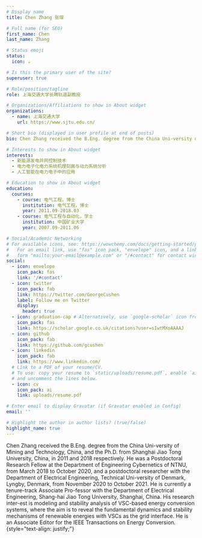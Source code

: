 ```yaml
---
# Display name
title: Chen Zhang 张琛

# Full name (for SEO)
first_name: Chen
last_name: Zhang

# Status emoji
status:
  icon: ☕️

# Is this the primary user of the site?
superuser: true

# Role/position/tagline
role: 上海交通大学长聘轨道副教授

# Organizations/Affiliations to show in About widget
organizations:
  - name: 上海交通大学
    url: https://www.sjtu.edu.cn/

# Short bio (displayed in user profile at end of posts)
bio: Chen Zhang received the B.Eng. degree from the China Uni-versity of Mining and Technology, China, and the Ph.D. from Shanghai Jiao Tong University, China, in 2011 and 2018 respectively. 

# Interests to show in About widget
interests:
  - 新能源发电并网控制技术
  - 电力电子化电力系统机理刻画与动力系统分析
  - 人工智能在电力电子中的应用

# Education to show in About widget
education:
  courses:
    - course: 电气工程，博士
      institution: 电气工程，博士
      year: 2011.09-2018.03
    - course: 电气工程与自动化，学士
      institution: 中国矿业大学
      year: 2007.09-2011.06

# Social/Academic Networking
# For available icons, see: https://wowchemy.com/docs/getting-started/page-builder/#icons
#   For an email link, use "fas" icon pack, "envelope" icon, and a link in the
#   form "mailto:your-email@example.com" or "/#contact" for contact widget.
social:
  - icon: envelope
    icon_pack: fas
    link: '/#contact'
  - icon: twitter
    icon_pack: fab
    link: https://twitter.com/GeorgeCushen
    label: Follow me on Twitter
    display:
      header: true
  - icon: graduation-cap # Alternatively, use `google-scholar` icon from `ai` icon pack
    icon_pack: fas
    link: https://scholar.google.co.uk/citations?user=sIwtMXoAAAAJ
  - icon: github
    icon_pack: fab
    link: https://github.com/gcushen
  - icon: linkedin
    icon_pack: fab
    link: https://www.linkedin.com/
  # Link to a PDF of your resume/CV.
  # To use: copy your resume to `static/uploads/resume.pdf`, enable `ai` icons in `params.yaml`,
  # and uncomment the lines below.
  - icon: cv
    icon_pack: ai
    link: uploads/resume.pdf

# Enter email to display Gravatar (if Gravatar enabled in Config)
email: ''

# Highlight the author in author lists? (true/false)
highlight_name: true
---
```


Chen Zhang received the B.Eng. degree from the China Uni-versity of Mining and Technology, China, and the Ph.D. from Shanghai Jiao Tong University, China, in 2011 and 2018 respectively. He was a Postdoctoral Research Fellow at the Department of Engineering Cybernetics of NTNU, from March 2018 to October 2020, and a postdoctoral researcher with the Department of Electrical Engineering, Technical Uni-versity of Denmark, Lyngby, Denmark, from November 2020 to October 2021. He is currently a tenure-track Associate Pro-fessor with the Department of Electrical Engineering, Shang-hai Jiao Tong University, Shanghai, China. His research inter-est is modeling and stability analysis of VSC-based energy conversion systems, where the aim is to reveal the fundamental dynamics and stability mechanisms of renewable energies with VSCs as the grid interface. He is an Associate Editor for the IEEE Transactions on Energy Conversion. 
{style="text-align: justify;"}
